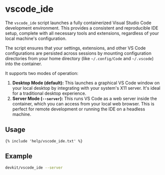 # vscode_ide

The `vscode_ide` script launches a fully containerized Visual Studio Code development environment.
This provides a consistent and reproducible IDE setup, complete with all necessary tools and
extensions, regardless of your local machine's configuration.

The script ensures that your settings, extensions, and other VS Code configurations are persisted
across sessions by mounting configuration directories from your home directory (like
`~/.config/Code` and `~/.vscode`) into the container.

It supports two modes of operation:

1.  **Desktop Mode (default):** This launches a graphical VS Code window on your local desktop by
    integrating with your system's X11 server. It's ideal for a traditional desktop experience.
2.  **Server Mode (`--server`):** This runs VS Code as a web server inside the container, which you
    can access from your local web browser. This is perfect for remote development or running the
    IDE on a headless machine.

## Usage

```
{% include 'help/vscode_ide.txt' %}
```

## Example

```sh
devkit/vscode_ide --server
```
